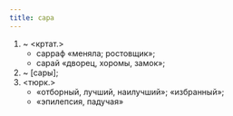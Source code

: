 ```yaml
---
title: сара
---
```


1. ~ <кртат.>
    * сарраф «меняла; ростовщик»;
    * сарай «дворец, хоромы, замок»;
2. ~ [сары];
3. <тюрк.>
    * «отборный, лучший, наилучший»; «избранный»;
    * «эпилепсия, падучая»
